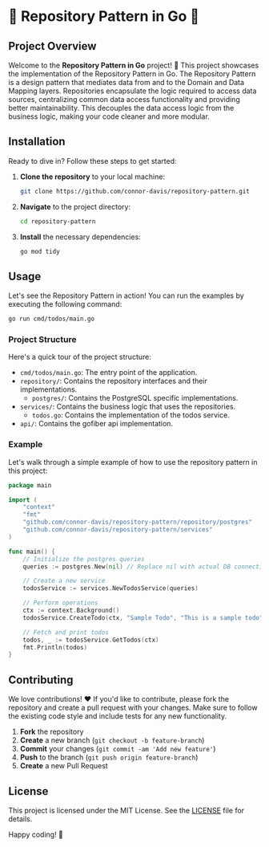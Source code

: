 # 🎉 Repository Pattern in Go 🎉

## Project Overview

Welcome to the **Repository Pattern in Go** project! 🚀 This project showcases the implementation of the Repository Pattern in Go. The Repository Pattern is a design pattern that mediates data from and to the Domain and Data Mapping layers. Repositories encapsulate the logic required to access data sources, centralizing common data access functionality and providing better maintainability. This decouples the data access logic from the business logic, making your code cleaner and more modular.

## Installation

Ready to dive in? Follow these steps to get started:

1. **Clone the repository** to your local machine:

    ```sh
    git clone https://github.com/connor-davis/repository-pattern.git
    ```

2. **Navigate** to the project directory:

    ```sh
    cd repository-pattern
    ```

3. **Install** the necessary dependencies:

    ```sh
    go mod tidy
    ```

## Usage

Let's see the Repository Pattern in action! You can run the examples by executing the following command:

```sh
go run cmd/todos/main.go
```

### Project Structure

Here's a quick tour of the project structure:

- `cmd/todos/main.go`: The entry point of the application.
- `repository/`: Contains the repository interfaces and their implementations.
  - `postgres/`: Contains the PostgreSQL specific implementations.
- `services/`: Contains the business logic that uses the repositories.
  - `todos.go`: Contains the implementation of the todos service.
- `api/`: Contains the gofiber api implementation.

### Example

Let's walk through a simple example of how to use the repository pattern in this project:

```go
package main

import (
	"context"
	"fmt"
	"github.com/connor-davis/repository-pattern/repository/postgres"
	"github.com/connor-davis/repository-pattern/services"
)

func main() {
	// Initialize the postgres queries
	queries := postgres.New(nil) // Replace nil with actual DB connection

	// Create a new service
	todosService := services.NewTodosService(queries)

	// Perform operations
	ctx := context.Background()
	todosService.CreateTodo(ctx, "Sample Todo", "This is a sample todo")

	// Fetch and print todos
	todos, _ := todosService.GetTodos(ctx)
	fmt.Println(todos)
}
```

## Contributing

We love contributions! ❤️ If you'd like to contribute, please fork the repository and create a pull request with your changes. Make sure to follow the existing code style and include tests for any new functionality.

1. **Fork** the repository
2. **Create** a new branch (`git checkout -b feature-branch`)
3. **Commit** your changes (`git commit -am 'Add new feature'`)
4. **Push** to the branch (`git push origin feature-branch`)
5. **Create** a new Pull Request

## License

This project is licensed under the MIT License. See the [LICENSE](LICENSE) file for details.

Happy coding! 🎉
